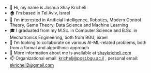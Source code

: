 - 👋 Hi, my name is Joshua Shay Kricheli
- 🏠 I'm based in Tel Aviv, Israel
- 👀 I’m interested in Artificial Intelligence, Robotics, Modern Control Theory, Game Theory, Data Science and Machine Learning
- 🎓 I graduated from my M.Sc. in Computer Science and B.Sc. in Mechatronics Engineering, both from BGU, Israel
- 👐 I’m looking to collaborate on various AI-ML-related problems, both from a formal and algorithmic approach
- 🔗 More information about me is available at [shaykricheli.com](https://shaykricheli.com)
- 📫 Organizational email: krichelj@post.bgu.ac.il , personal email: skricheli2@gmail.com

<!---
krichelj/krichelj is a ✨ special ✨ repository because its `README.md` (this file) appears on your GitHub profile.
You can click the Preview link to take a look at your changes.
--->
